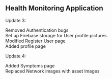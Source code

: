 ## Health Monitoring Application

Update 3:

Removed Authentication bugs  
Set up Firebase storage for User profile pictures  
Modified Register User page  
Added profile page  

Update 4:  
  
Added Symptoms page  
Replaced Network images with asset images  